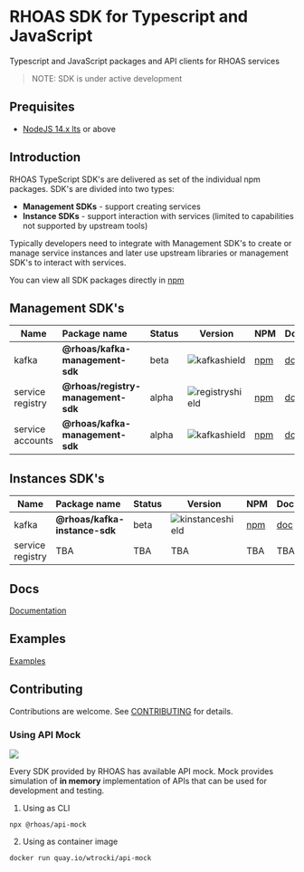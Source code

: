 # RHOAS SDK for Typescript and JavaScript

Typescript and JavaScript packages and API clients for RHOAS services

> NOTE: SDK is under active development

## Prequisites

- [NodeJS 14.x lts](https://nodejs.org/en/about/releases/) or above

## Introduction

RHOAS TypeScript SDK's are delivered as set of the individual npm packages.
SDK's are divided into two types:

- **Management SDKs** - support creating services
- **Instance SDKs** -  support interaction with services (limited to capabilities not supported by upstream tools)

Typically developers need to integrate with Management SDK's to create or manage service instances 
and later use upstream libraries or management SDK's to interact with services.

You can view all SDK packages directly in [npm](https://www.npmjs.com/search?q=keywords:rhoas)

## Management SDK's

| Name             | Package name                       | Status | Version           | NPM                | Docs               |
| ---------------- | :--------------------------------- | :----- | ----------------- | ------------------ | ------------------ |
| kafka            | **@rhoas/kafka-management-sdk**    | beta   | ![kafkashield]    | [npm][kafkanpm]    | [doc][kafkagit]    |
| service registry | **@rhoas/registry-management-sdk** | alpha  | ![registryshield] | [npm][registrynpm] | [doc][registrygit] |
| service accounts | **@rhoas/kafka-management-sdk**    | alpha  | ![kafkashield]    | [npm][kafkanpm]    | [doc][kafkagit]    |

## Instances SDK's

| Name             | Package name                  | Status | Version            | NPM                 | Docs                |
| ---------------- | :---------------------------- | :----- | ------------------ | ------------------- | ------------------- |
| kafka            | **@rhoas/kafka-instance-sdk** | beta   | ![kinstanceshield] | [npm][kinstancenpm] | [doc][kinstancegit] |
| service registry | TBA                           | TBA    | TBA                | TBA                 | TBA                 |

## Docs

[Documentation](./docs) 

## Examples

[Examples](./examples) 


## Contributing

Contributions are welcome. See [CONTRIBUTING](CONTRIBUTING.md) for details.

### Using API Mock

![](https://img.shields.io/npm/v/@rhoas/api-mock)

Every SDK provided by RHOAS has available API mock.
Mock provides simulation of  **in memory** implementation of APIs that 
can be used for development and testing.


1. Using as CLI
```
npx @rhoas/api-mock
```

2. Using as container image

```
docker run quay.io/wtrocki/api-mock
```

[kafkagit]: https://github.com/redhat-developer/app-services-sdk-js/tree/main/packages/kafka-management-sdk 
[kafkanpm]: https://www.npmjs.com/package/@rhoas/kafka-management-sdk
[kafkashield]: https://img.shields.io/npm/v/@rhoas/kafka-management-sdk
[kinstancegit]: https://github.com/redhat-developer/app-services-sdk-js/tree/main/packages/kafka-instance-sdk 
[kinstancenpm]: https://www.npmjs.com/package/@rhoas/kafka-instance-sdk
[kinstanceshield]: https://img.shields.io/npm/v/@rhoas/kafka-instance-sdk
[registrygit]: https://github.com/redhat-developer/app-services-sdk-js/tree/main/packages/registry-management-sdk 
[registrynpm]: https://www.npmjs.com/package/@rhoas/registry-management-sdk
[registryshield]: https://img.shields.io/npm/v/@rhoas/registry-management-sdk